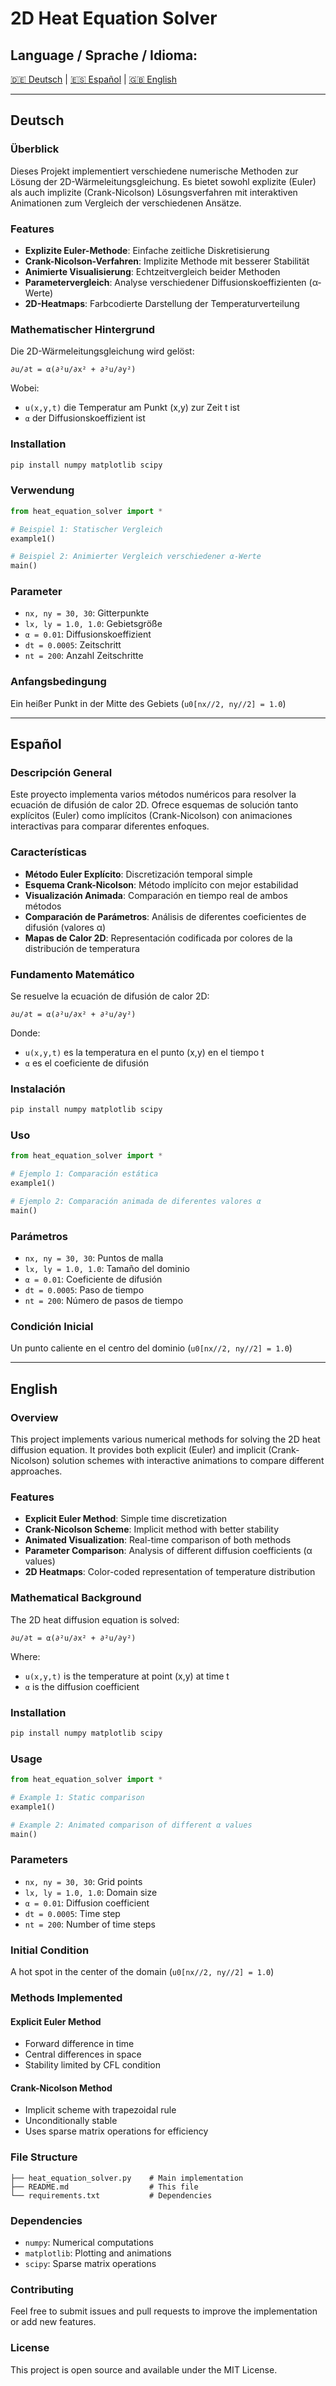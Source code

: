# 2D Heat Equation Solver

## Language / Sprache / Idioma:
[🇩🇪 Deutsch](#deutsch) | [🇪🇸 Español](#español) | [🇬🇧 English](#english)

---

## Deutsch

### Überblick
Dieses Projekt implementiert verschiedene numerische Methoden zur Lösung der 2D-Wärmeleitungsgleichung. Es bietet sowohl explizite (Euler) als auch implizite (Crank-Nicolson) Lösungsverfahren mit interaktiven Animationen zum Vergleich der verschiedenen Ansätze.

### Features
- **Explizite Euler-Methode**: Einfache zeitliche Diskretisierung
- **Crank-Nicolson-Verfahren**: Implizite Methode mit besserer Stabilität
- **Animierte Visualisierung**: Echtzeitvergleich beider Methoden
- **Parametervergleich**: Analyse verschiedener Diffusionskoeffizienten (α-Werte)
- **2D-Heatmaps**: Farbcodierte Darstellung der Temperaturverteilung

### Mathematischer Hintergrund
Die 2D-Wärmeleitungsgleichung wird gelöst:

```
∂u/∂t = α(∂²u/∂x² + ∂²u/∂y²)
```

Wobei:
- `u(x,y,t)` die Temperatur am Punkt (x,y) zur Zeit t ist
- `α` der Diffusionskoeffizient ist

### Installation
```bash
pip install numpy matplotlib scipy
```

### Verwendung
```python
from heat_equation_solver import *

# Beispiel 1: Statischer Vergleich
example1()

# Beispiel 2: Animierter Vergleich verschiedener α-Werte
main()
```

### Parameter
- `nx, ny = 30, 30`: Gitterpunkte
- `lx, ly = 1.0, 1.0`: Gebietsgröße
- `α = 0.01`: Diffusionskoeffizient
- `dt = 0.0005`: Zeitschritt
- `nt = 200`: Anzahl Zeitschritte

### Anfangsbedingung
Ein heißer Punkt in der Mitte des Gebiets (`u0[nx//2, ny//2] = 1.0`)

---

## Español

### Descripción General
Este proyecto implementa varios métodos numéricos para resolver la ecuación de difusión de calor 2D. Ofrece esquemas de solución tanto explícitos (Euler) como implícitos (Crank-Nicolson) con animaciones interactivas para comparar diferentes enfoques.

### Características
- **Método Euler Explícito**: Discretización temporal simple
- **Esquema Crank-Nicolson**: Método implícito con mejor estabilidad
- **Visualización Animada**: Comparación en tiempo real de ambos métodos
- **Comparación de Parámetros**: Análisis de diferentes coeficientes de difusión (valores α)
- **Mapas de Calor 2D**: Representación codificada por colores de la distribución de temperatura

### Fundamento Matemático
Se resuelve la ecuación de difusión de calor 2D:

```
∂u/∂t = α(∂²u/∂x² + ∂²u/∂y²)
```

Donde:
- `u(x,y,t)` es la temperatura en el punto (x,y) en el tiempo t
- `α` es el coeficiente de difusión

### Instalación
```bash
pip install numpy matplotlib scipy
```

### Uso
```python
from heat_equation_solver import *

# Ejemplo 1: Comparación estática
example1()

# Ejemplo 2: Comparación animada de diferentes valores α
main()
```

### Parámetros
- `nx, ny = 30, 30`: Puntos de malla
- `lx, ly = 1.0, 1.0`: Tamaño del dominio
- `α = 0.01`: Coeficiente de difusión
- `dt = 0.0005`: Paso de tiempo
- `nt = 200`: Número de pasos de tiempo

### Condición Inicial
Un punto caliente en el centro del dominio (`u0[nx//2, ny//2] = 1.0`)

---

## English

### Overview
This project implements various numerical methods for solving the 2D heat diffusion equation. It provides both explicit (Euler) and implicit (Crank-Nicolson) solution schemes with interactive animations to compare different approaches.

### Features
- **Explicit Euler Method**: Simple time discretization
- **Crank-Nicolson Scheme**: Implicit method with better stability
- **Animated Visualization**: Real-time comparison of both methods
- **Parameter Comparison**: Analysis of different diffusion coefficients (α values)
- **2D Heatmaps**: Color-coded representation of temperature distribution

### Mathematical Background
The 2D heat diffusion equation is solved:

```
∂u/∂t = α(∂²u/∂x² + ∂²u/∂y²)
```

Where:
- `u(x,y,t)` is the temperature at point (x,y) at time t
- `α` is the diffusion coefficient

### Installation
```bash
pip install numpy matplotlib scipy
```

### Usage
```python
from heat_equation_solver import *

# Example 1: Static comparison
example1()

# Example 2: Animated comparison of different α values
main()
```

### Parameters
- `nx, ny = 30, 30`: Grid points
- `lx, ly = 1.0, 1.0`: Domain size
- `α = 0.01`: Diffusion coefficient
- `dt = 0.0005`: Time step
- `nt = 200`: Number of time steps

### Initial Condition
A hot spot in the center of the domain (`u0[nx//2, ny//2] = 1.0`)

### Methods Implemented

#### Explicit Euler Method
- Forward difference in time
- Central differences in space
- Stability limited by CFL condition

#### Crank-Nicolson Method
- Implicit scheme with trapezoidal rule
- Unconditionally stable
- Uses sparse matrix operations for efficiency

### File Structure
```
├── heat_equation_solver.py    # Main implementation
├── README.md                  # This file
└── requirements.txt           # Dependencies
```

### Dependencies
- `numpy`: Numerical computations
- `matplotlib`: Plotting and animations
- `scipy`: Sparse matrix operations

### Contributing
Feel free to submit issues and pull requests to improve the implementation or add new features.

### License
This project is open source and available under the MIT License.